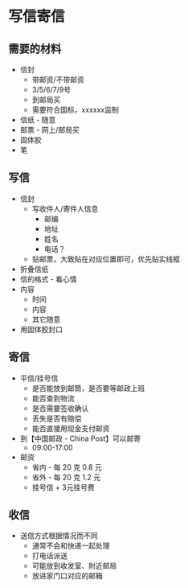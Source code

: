 # 写信寄信
## 需要的材料
- 信封
  - 带邮资/不带邮资
  - 3/5/6/7/9号
  - 到邮局买
  - 需要符合国标，xxxxxx监制
- 信纸 - 随意
- 邮票 - 网上/邮局买
- 固体胶
- 笔
## 写信
- 信封
  - 写收件人/寄件人信息
    - 邮编
    - 地址
    - 姓名
    - 电话？
  - 贴邮票，大致贴在对应位置即可，优先贴实线框
- 折叠信纸
- 信的格式 - 看心情
- 内容
  - 时间
  - 内容
  - 其它随意
- 用固体胶封口
## 寄信
- 平信/挂号信
  - 是否能放到邮筒，是否要等邮政上班
  - 能否查到物流
  - 是否需要签收确认
  - 丢失是否有赔偿
  - 能否直接用现金支付邮资
- 到【中国邮政 - China Post】可以邮寄
  - 09:00-17:00
- 邮资
  - 省内 - 每 20 克 0.8 元
  - 省外 - 每 20 克 1.2 元
  - 挂号信 + 3元挂号费
## 收信
- 送信方式根据情况而不同
  - 通常不会和快递一起处理
  - 打电话派送
  - 可能放到收发室、附近邮局
  - 放进家门口对应的邮箱
